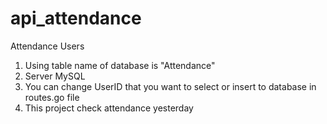 # api_attendance
Attendance Users

1. Using table name of database is "Attendance"
2. Server MySQL
3. You can change UserID that you want to select or insert to database in routes.go file
4. This project check attendance yesterday

